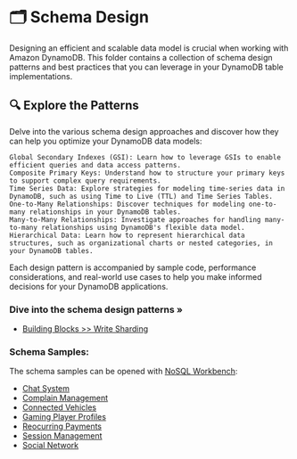# 🗂️ Schema Design

Designing an efficient and scalable data model is crucial when working with Amazon DynamoDB. This folder contains a collection of schema design patterns and best practices that you can leverage in your DynamoDB table implementations.

## 🔍 Explore the Patterns

Delve into the various schema design approaches and discover how they can help you optimize your DynamoDB data models:

    Global Secondary Indexes (GSI): Learn how to leverage GSIs to enable efficient queries and data access patterns.
    Composite Primary Keys: Understand how to structure your primary keys to support complex query requirements.
    Time Series Data: Explore strategies for modeling time-series data in DynamoDB, such as using Time to Live (TTL) and Time Series Tables.
    One-to-Many Relationships: Discover techniques for modeling one-to-many relationships in your DynamoDB tables.
    Many-to-Many Relationships: Investigate approaches for handling many-to-many relationships using DynamoDB's flexible data model.
    Hierarchical Data: Learn how to represent hierarchical data structures, such as organizational charts or nested categories, in your DynamoDB tables.

Each design pattern is accompanied by sample code, performance considerations, and real-world use cases to help you make informed decisions for your DynamoDB applications.

### Dive into the schema design patterns »

- [Building Blocks >> Write Sharding](./BuildingBlocks/WriteSharding/README.md)

### Schema Samples:

The schema samples can be opened with [NoSQL Workbench](https://docs.aws.amazon.com/amazondynamodb/latest/developerguide/workbench.settingup.html):

- [Chat System](./SchemaExamples/ChatSystem/ChatSystemSchema.json)
- [Complain Management](./SchemaExamples/ComplainManagement/ComplaintManagementSchema.json)
- [Connected Vehicles](./SchemaExamples/ConnectedVehicles/ConnectedVehiclesSchema.json)
- [Gaming Player Profiles](./SchemaExamples/GamingPlayerProfiles/GamePlayerProfilesSchema.json)
- [Reocurring Payments](./SchemaExamples/ReocurringPayments/ReocurringPaymentsSchema.json)
- [Session Management](./SchemaExamples/SessionManagement/SessionManagementSchema.json)
- [Social Network](./SchemaExamples/SocialNetwork/SocialNetworkSchema.json)
